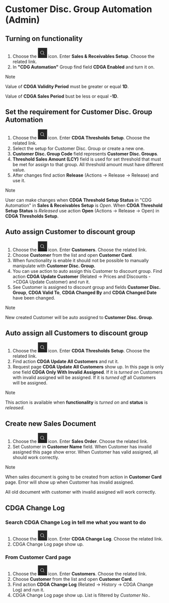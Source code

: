 # Customer Disc. Group Automation (Admin)

## Turning on functionality

1. Choose the ![Tell me what you want to do](media/TellMe.png) icon. Enter **Sales & Receivables Setup**. Choose the related link.
2. In **"CDG Automation"** Group find field **CDGA Enabled** and turn it on.

> [!Note]
>
> Value of **CDGA Validity Period** must be greater or equal **1D**.
>
> Value of **CDGA Sales Period** bust be less or equal **-1D**.

## Set the requirement for Customer Disc. Group Automation

1. Choose the ![Tell me what you want to do](media/TellMe.png) icon. Enter **CDGA Thresholds Setup**. Choose the related link.
2. Select the setup for Customer Disc. Group or create a new one.
3. **Customer Disc. Group Code** field represents **Customer Disc. Groups**.
4. **Threshold Sales Amount (LCY)** field is used for set threshold that must be met for assign to that group. All threshold amount must have different value.
5. After changes find action **Release** (Actions -> Release -> Release) and use it.

> [!Note]
>
> User can make changes when **CDGA Threshold Setup Status** in "CDG Automation" in **Sales & Receivables Setup** is *Open*. When **CDGA Threshold Setup Status** is *Released* use action **Open** (Actions -> Release -> Open) in **CDGA Thresholds Setup**.

## Auto assign Customer to discount group

1. Choose the ![Tell me what you want to do](media/TellMe.png) icon. Enter **Customers**. Choose the related link.
2. Choose **Customer** from the list and open **Customer Card**.
3. When functionality is enable it should not be possible to manually manipulate with **Customer Disc. Group**.
4. You can use action to auto assign this Customer to discount group. Find action **CDGA Update Customer** (Related -> Prices and Discounts ->CDGA Update Customer) and run it.
5. See Customer is assigned to discount group and fields **Customer Disc. Group**, **CDGA Valid To**, **CDGA Changed By** and **CDGA Changed Date** have been changed.

> [!Note]
>
> New created Customer will be auto assigned to **Customer Disc. Group**.

## Auto assign all Customers to discount group

1. Choose the ![Tell me what you want to do](media/TellMe.png) icon. Enter **CDGA Thresholds Setup**. Choose the related link.
2. Find action **CDGA Update All Customers** and rut it.
3. Request page **CDGA Update All Customers** show up. In this page is only one field **CDGA Only With Invalid Assigned**. If it is *turned on* Customers with invalid assigned will be assigned.
If it is *turned off* all Customers will be assigned.

> [!Note]
>
> This action is available when **functionality** is *turned on* and **status** is *released*.

## Create new Sales Document

1. Choose the ![Tell me what you want to do](media/TellMe.png) icon. Enter **Sales Order**. Choose the related link.
2. Set Customer in **Customer Name** field. When Customer has invalid assigned this page show error. When Customer has valid assigned, all should work correctly.

> [!Note]
>
> When sales document is going to be created from action in **Customer Card** page. Error will show up when Customer has invalid assigned.
>
> All old document with customer with invalid assigned will work correctly.

## CDGA Change Log

### Search CDGA Change Log in tell me what you want to do

1. Choose the ![Tell me what you want to do](media/TellMe.png) icon. Enter **CDGA Change Log**. Choose the related link.
2. CDGA Change Log page show up.

### From Customer Card page

1. Choose the ![Tell me what you want to do](media/TellMe.png) icon. Enter **Customers**. Choose the related link.
2. Choose **Customer** from the list and open **Customer Card**.
3. Find action **CDGA Change Log** (Related -> History -> CDGA Change Log) and run it.
4. CDGA Change Log page show up. List is filtered by *Customer No.*.
